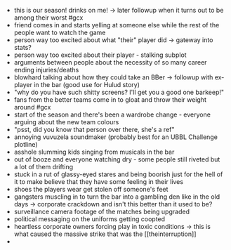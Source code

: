 * this is our season! drinks on me! -> later followup when it turns out to be among their worst #gcx
* friend comes in and starts yelling at someone else while the rest of the people want to watch the game
* person way too excited about what "their" player did -> gateway into stats?
* person way too excited about their player - stalking subplot
* arguments between people about the necessity of so many career ending injuries/deaths
* blowhard talking about how they could take an BBer -> followup with ex-player in the bar (good use for Hulud story)
* "why do you have such shitty screens? I'll get you a good one barkeep!"
* fans from the better teams come in to gloat and throw their weight around #gcx
* start of the season and there's been a wardrobe change - everyone arguing about the new team colours
* "psst, did you know that person over there, she's a ref"
* annoying vuvuzela soundmaker (probably best for an UBBL Challenge plotline)
* asshole slumming kids singing from musicals in the bar
* out of booze and everyone watching dry - some people still riveted but a lot of them drifting
* stuck in a rut of glassy-eyed stares and being boorish just for the hell of it to make believe that they have some feeling in their lives
* shoes the players wear get stolen off someone's feet
* gangsters muscling in to turn the bar into a gambling den like in the old days -> corporate crackdown and isn't this better than it used to be?
* surveillance camera footage of the matches being upgraded
* political messaging on the uniforms getting coopted
* heartless corporate owners forcing play in toxic conditions -> this is what caused the massive strike that was the [[theinterruption]]
* 